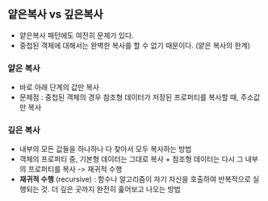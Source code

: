 ## 얕은복사 vs 깊은복사

- 얕은복사 패턴에도 여전히 문제가 있다.
- 중첩된 객체에 대해서는 완벽한 복사를 할 수 없기 때문이다. (얕은 복사의 한계)

### 얕은 복사

- 바로 아래 단계의 값만 복사
- 문제점 : 중첩된 객체의 경우 참조형 데이터가 저장된 프로퍼티를 복사할 때, 주소값만 복사

### 깊은 복사

- 내부의 모든 값들을 하나하나 다 찾아서 모두 복사하는 방법
- 객체의 프로퍼티 중, 기본형 데이터는 그대로 복사 + 참조형 데이터는 다시 그 내부의 프로퍼티를 복사 -> 재귀적 수행
- **재귀적 수행** (recursive) : 함수나 알고리즘이 자기 자신을 호출하여 반복적으로 실행되는 것.
  더 깊은 곳까지 완전히 훑어보고 나오는 방법
